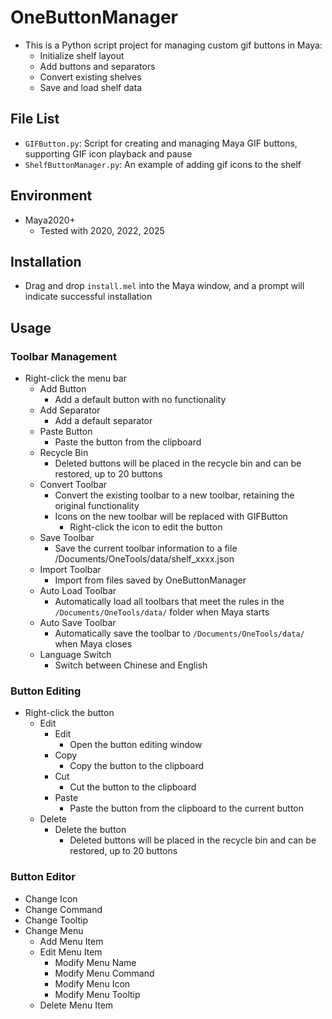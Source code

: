 # OneButtonManager

- This is a Python script project for managing custom gif buttons in Maya:
  - Initialize shelf layout
  - Add buttons and separators
  - Convert existing shelves
  - Save and load shelf data

## File List

- `GIFButton.py`: Script for creating and managing Maya GIF buttons, supporting GIF icon playback and pause
- `ShelfButtonManager.py`: An example of adding gif icons to the shelf

## Environment

- Maya2020+
  - Tested with 2020, 2022, 2025

## Installation

- Drag and drop `install.mel` into the Maya window, and a prompt will indicate successful installation

## Usage

### Toolbar Management

- Right-click the menu bar
  - Add Button
    - Add a default button with no functionality
  - Add Separator
    - Add a default separator
  - Paste Button
    - Paste the button from the clipboard
  - Recycle Bin
    - Deleted buttons will be placed in the recycle bin and can be restored, up to 20 buttons
  - Convert Toolbar
    - Convert the existing toolbar to a new toolbar, retaining the original functionality
    - Icons on the new toolbar will be replaced with GIFButton
      - Right-click the icon to edit the button
  - Save Toolbar
    - Save the current toolbar information to a file /Documents/OneTools/data/shelf_xxxx.json
  - Import Toolbar
    - Import from files saved by OneButtonManager
  - Auto Load Toolbar
    - Automatically load all toolbars that meet the rules in the `/Documents/OneTools/data/` folder when Maya starts
  - Auto Save Toolbar
    - Automatically save the toolbar to `/Documents/OneTools/data/` when Maya closes
  - Language Switch
    - Switch between Chinese and English

### Button Editing

- Right-click the button
  - Edit
    - Edit
      - Open the button editing window
    - Copy
      - Copy the button to the clipboard
    - Cut
      - Cut the button to the clipboard
    - Paste
      - Paste the button from the clipboard to the current button
  - Delete
    - Delete the button
      - Deleted buttons will be placed in the recycle bin and can be restored, up to 20 buttons

### Button Editor

- Change Icon
- Change Command
- Change Tooltip
- Change Menu
  - Add Menu Item
  - Edit Menu Item
    - Modify Menu Name
    - Modify Menu Command
    - Modify Menu Icon
    - Modify Menu Tooltip
  - Delete Menu Item